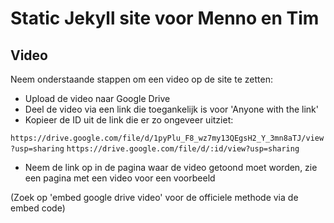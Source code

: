 # Static Jekyll site voor Menno en Tim

## Video

Neem onderstaande stappen om een video op de site te zetten:

- Upload de video naar Google Drive
- Deel de video via een link die toegankelijk is voor 'Anyone with the link'
- Kopieer de ID uit de link die er zo ongeveer uitziet:

`https://drive.google.com/file/d/1pyPlu_F8_wz7my13QEgsH2_Y_3mn8aTJ/view?usp=sharing`
`https://drive.google.com/file/d/:id/view?usp=sharing`

- Neem de link op in de pagina waar de video getoond moet worden, zie een pagina met een video voor een voorbeeld

(Zoek op 'embed google drive video' voor de officiele methode via de embed code)
